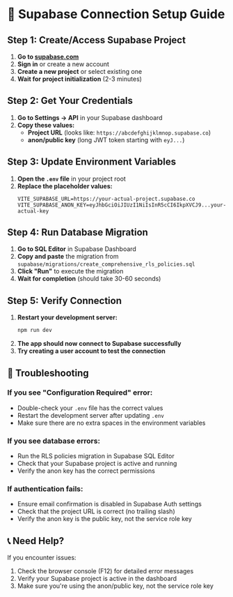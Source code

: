 # 🚀 Supabase Connection Setup Guide

## Step 1: Create/Access Supabase Project

1. **Go to [supabase.com](https://supabase.com)**
2. **Sign in** or create a new account
3. **Create a new project** or select existing one
4. **Wait for project initialization** (2-3 minutes)

## Step 2: Get Your Credentials

1. **Go to Settings → API** in your Supabase dashboard
2. **Copy these values:**
   - **Project URL** (looks like: `https://abcdefghijklmnop.supabase.co`)
   - **anon/public key** (long JWT token starting with `eyJ...`)

## Step 3: Update Environment Variables

1. **Open the `.env` file** in your project root
2. **Replace the placeholder values:**
   ```env
   VITE_SUPABASE_URL=https://your-actual-project.supabase.co
   VITE_SUPABASE_ANON_KEY=eyJhbGciOiJIUzI1NiIsInR5cCI6IkpXVCJ9...your-actual-key
   ```

## Step 4: Run Database Migration

1. **Go to SQL Editor** in Supabase Dashboard
2. **Copy and paste** the migration from `supabase/migrations/create_comprehensive_rls_policies.sql`
3. **Click "Run"** to execute the migration
4. **Wait for completion** (should take 30-60 seconds)

## Step 5: Verify Connection

1. **Restart your development server:**
   ```bash
   npm run dev
   ```
2. **The app should now connect to Supabase successfully**
3. **Try creating a user account to test the connection**

## 🔧 Troubleshooting

### If you see "Configuration Required" error:
- Double-check your `.env` file has the correct values
- Restart the development server after updating `.env`
- Make sure there are no extra spaces in the environment variables

### If you see database errors:
- Run the RLS policies migration in Supabase SQL Editor
- Check that your Supabase project is active and running
- Verify the anon key has the correct permissions

### If authentication fails:
- Ensure email confirmation is disabled in Supabase Auth settings
- Check that the project URL is correct (no trailing slash)
- Verify the anon key is the public key, not the service role key

## 📞 Need Help?

If you encounter issues:
1. Check the browser console (F12) for detailed error messages
2. Verify your Supabase project is active in the dashboard
3. Make sure you're using the anon/public key, not the service role key